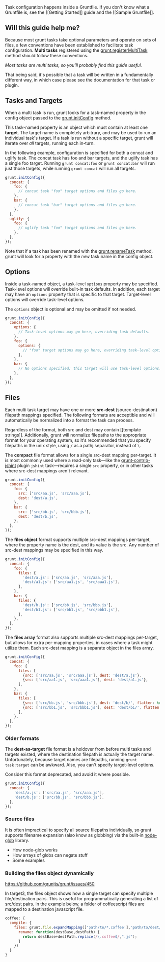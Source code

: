 Task configuration happens inside a Gruntfile. If you don't know what a Gruntfile is, see the [[Getting Started]] guide and the [[Sample Gruntfile]].

## Will this guide help me?
Because most grunt tasks take optional parameters and operate on sets of files, a few conventions have been established to facilitate task configuration. **Multi tasks** registered using the [grunt.registerMultiTask](https://github.com/gruntjs/grunt/wiki/grunt#wiki-grunt-registerMultiTask) method should follow these conventions.

_Most tasks are multi tasks, so you'll probably find this guide useful._

That being said, it's possible that a task will be written in a fundamentally different way, in which case please see the documentation for that task or plugin.

## Tasks and Targets
When a multi task is run, grunt looks for a task-named property in the config object passed to the [grunt.initConfig](https://github.com/gruntjs/grunt/wiki/grunt#wiki-grunt-initConfig) method.

This task-named property is an object which must contain at least one **target**. The target name is completely arbitrary, and may be used to run an individual task's target. If a task is run without a specific target, grunt will iterate over _all_ targets, running each in-turn.

In the following example, configuration is specified for both a concat and uglify task. The concat task has foo and bar targets, and the uglify task has a single foo target. Running `grunt concat:foo` or `grunt concat:bar` will run just those targets, while running `grunt concat` will run all targets.

```js
grunt.initConfig({
  concat: {
    foo: {
      // concat task "foo" target options and files go here.
    },
    bar: {
      // concat task "bar" target options and files go here.
    },
  },
  uglify: {
    foo: {
      // uglify task "foo" target options and files go here.
    },
  },
});
```

Note that if a task has been renamed with the [grunt.renameTask](https://github.com/gruntjs/grunt/wiki/grunt#wiki-grunt-renameTask) method, grunt will look for a property with the _new_ task name in the config object.

## Options
Inside a task-named object, a task-level `options` property may be specified. Task-level options will override built-in task defaults. In addition, each target may have an `options` property that is specific to that target. Target-level options will override task-level options.

The `options` object is optional and may be omitted if not needed.

```js
grunt.initConfig({
  concat: {
    options: {
      // Task-level options may go here, overriding task defaults.
    },
    foo: {
      options: {
        // "foo" target options may go here, overriding task-level options.
      },
    },
    bar: {
      // No options specified; this target will use task-level options.
    },
  },
});
```

## Files
Each multi task target may have one or more **src-dest** (source-destination) filepath mappings specified. The following formats are acceptible and will automatically be normalized into a format the task can process.

Regardless of the format, both src and dest may contain [[template strings]]. Additionally, grunt will normalize filepaths to the appropriate format for your operating system, so it's recommended that you specify filepaths in the unix style, using `/` as a pathj separator, instead of `\`.

The **compact** file format allows for a single src-dest mapping per-target. It is most commonly used where a read-only task—like the [grunt-contrib-jshint](https://github.com/gruntjs/grunt-contrib-jshint) plugin `jshint` task—requires a single `src` property, or in other tasks where src-dest mappings aren't relevant.

```js
grunt.initConfig({
  concat: {
    foo: {
      src: ['src/aa.js', 'src/aaa.js'],
      dest: 'dest/a.js',
    },
    bar: {
      src: ['src/bb.js', 'src/bbb.js'],
      dest: 'dest/b.js',
    },
  },
});
```

The **files object** format supports multiple src-dest mappings per-target, where the property name is the dest, and its value is the src. Any number of src-dest mappings may be specified in this way.

```js
grunt.initConfig({
  concat: {
    foo: {
      files: {
        'dest/a.js': ['src/aa.js', 'src/aaa.js'],
        'dest/a1.js': ['src/aa1.js', 'src/aaa1.js'],
      },
    },
    bar: {
      files: {
        'dest/b.js': ['src/bb.js', 'src/bbb.js'],
        'dest/b1.js': ['src/bb1.js', 'src/bbb1.js'],
      },
    },
  },
});
```

The **files array** format also supports multiple src-dest mappings per-target, but allows for extra per-mapping properties, in cases where a task might utilize them. Each src-dest mapping is a separate object in the files array.

```js
grunt.initConfig({
  concat: {
    foo: {
      files: [
        {src: ['src/aa.js', 'src/aaa.js'], dest: 'dest/a.js'},
        {src: ['src/aa1.js', 'src/aaa1.js'], dest: 'dest/a1.js'},
      ],
    },
    bar: {
      files: [
        {src: ['src/bb.js', 'src/bbb.js'], dest: 'dest/b/', flatten: true},
        {src: ['src/bb1.js', 'src/bbb1.js'], dest: 'dest/b1/', flatten: false},
      ],
    },
  },
});
```

### Older formats
The **dest-as-target** file format is a holdover from before multi tasks and targets existed, where the destination filepath is actually the target name. Unfortunately, because target names are filepaths, running `grunt task:target` can be awkward. Also, you can't specify target-level options.

Consider this format deprecated, and avoid it where possible.

```js
grunt.initConfig({
  concat: {
    'dest/a.js': ['src/aa.js', 'src/aaa.js'],
    'dest/b.js': ['src/bb.js', 'src/bbb.js'],
  },
});
```

### Source files
It is often impractical to specify all source filepaths individually, so grunt supports filename expansion (also know as globbing) via the built-in [node-glob](https://github.com/isaacs/node-glob) library.

- How node-glob works
- How arrays of globs can negate stuff
- Some examples



### Building the files object dynamically
https://github.com/gruntjs/grunt/issues/450

In target3, the files object shows how a single target can specify multiple file/destination pairs.  This is useful for programmatically generating a list of src/dest pairs.  In the example below, a folder of coffeescript files are mapped to a destination javascript file.

```js
coffee: {
  compile: {
    files: grunt.file.expandMapping(['path/to/*.coffee'],'path/to/dest/',{
      rename: function(destBase,destPath) {
        return destBase+destPath.replace(/\.coffee$/,".js");
      }
    })
  }
}
```
